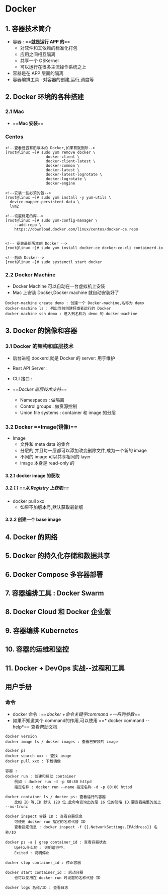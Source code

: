 # Docker
## 1. 容器技术简介
 - 容器 : ==**就是运行 APP 的**==
     - 对软件和其依赖的标准化打包
     - 应用之间相互隔离
     - 共享一个 OSKernel
     - 可以运行在很多主流操作系统之上
- 容器是在 APP 层面的隔离
- 容器编排工具 : 对容器的创建,运行,调度等

## 2. Docker 环境的各种搭建
### 2.1 Mac 
- ==**Mac 安装**==

### Centos

```shell
<!--查看是否有旧版本的 Docker,如果有就删除-->
[root@linux ~]# sudo yum remove docker \
                  docker-client \
                  docker-client-latest \
                  docker-common \
                  docker-latest \
                  docker-latest-logrotate \
                  docker-logrotate \
                  docker-engine
                  
<!--安装一些必须的包-->
[root@linux ~]# sudo yum install -y yum-utils \
  device-mapper-persistent-data \
  lvm2
  
<!--设置稳定的库-->
[root@linux ~]# sudo yum-config-manager \
    --add-repo \
    https://download.docker.com/linux/centos/docker-ce.repo
    

<!-- 安装最新版本的 Docker -->
[root@linux ~]# sudo yum install docker-ce docker-ce-cli containerd.io

<!--启动 Docker-->
[root@linux ~]# sudo systemctl start docker
```

### 2.2 Docker Machine
- Docker Machine 可以自动在一台虚拟机上安装
- Mac 上安装 Docker,Docker machine 就自动安装好了

```properties
Docker-machine create demo : 创建一个 Docker-machine,名称为 demo
docker-machine ls : 列出当前创建好或者运行的 Docker
docker-machine ssh demo : 进入到名称为 demo 的 docker-machine

```

## 3. Docker 的镜像和容器
### 3.1 Docker 的架构和底层技术
- 后台进程 dockerd,就是 Docker 的 server: 用于维护 
- Rest API Server :
- CLI 接口 : 

- ==*Docker 底层技术支持*==
    - Namespaces : 做隔离
    - Control groups : 做资源控制
    - Union file systems : container 和 image 的分层


### 3.2 Docker ==**Image(镜像)**==
- Image
    - 文件和 meta data 的集合
    - 分层的,并且每一层都可以添加改变删除文件,成为一个新的 image
    - 不同的 image 可以共享相同的 layer
    - image 本身是 read-only 的

#### 3.2.1 docker image 的获取
##### 3.2.1.1 ==*从 Registry 上获取*==
- docker pull xxx
    - 如果不加版本号,默认获取最新版

#### 3.2.2 创建一个 base image





## 4. Docker 的网络
## 5. Docker 的持久化存储和数据共享
## 6. Docker Compose 多容器部署
## 7. 容器编排工具 : Docker Swarm
## 8. Docker Cloud 和 Docker 企业版
## 9. 容器编排 Kubernetes
## 10. 容器的运维和监控
## 11. Docker + DevOps 实战--过程和工具

## 用户手册
### 命令
- docker 命令 : ==*docker +命令关键字command +一系列参数*==
- 如果不知道某个 command的作用,可以使用 ==* docker command --help*== 查看帮助文档

```properties
docker version
docker image ls / docker images : 查看已安装的 image

docker ps 
docker search xxx : 查找 image
docker pull xxx : 下载镜像

容器 : 
docker run : 创建和启动 container
    例如 : docker run -d -p 80:80 httpd
    指定名称 : docker run --name 指定名称 -d -p 80:80 httpd
    
docker container ls / docker ps: 查看运行的容器
    比如 ID 等,ID 默认 128 位,此命令查询出的是 16 位的简略 ID,要查看完整的加上 --no-trunc

docker inspect 容器 ID : 查看容器信息
    可使用 docker run 指定的名称代替 ID
    查看指定信息 : docker inspect -f {{.NetworkSettings.IPAddress}} 名称/ID

docker ps -a | grep container_id : 查看容器状态   
    Up什么什么的 : 说明运行中. 
    Exited : 说明停止
    
docker stop container_id : 停止容器

docker start container_id : 启动容器
    也可以使用在 docker run 时设置的名称代替 ID
    
docker logs 名称/ID : 查看日志

```